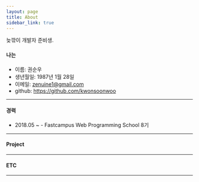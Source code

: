 ```yaml
---
layout: page
title: About
sidebar_link: true
---
```



늦깎이 개발자 준비생.



#### 나는

* 이름: 권순우
* 생년월일: 1987년 1월 28일
* 이메일: zenuine1@gmail.com
* github: https://github.com/kwonsoonwoo

---



#### 경력

* 2018.05 ~ - Fastcampus Web Programming School 8기

---



#### Project

---



#### ETC

---

